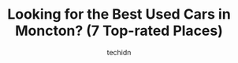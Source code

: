 ---
layout: ampstory
image: https://i0.wp.com/www.auto.or.id/wp-content/uploads/2023/06/rallye-motors-mitsubishi-0-moncton-1686326876.jpeg?resize=640,853
author: techidn
featured: false
description: Moncton, New Brunswick, Canada is a haven for Used Cars enthusiasts, boasting an impressive array of 7 top-notch establishments. Whether youre a seasoned connoisseur or simply curious to ex
title: Looking for the Best Used Cars in Moncton? (7 Top-rated Places)
cover:
   title: Looking for the Best Used Cars in Moncton? (7 Top-rated Places)
   subtitle: AUTO.OR.ID
   background: https://www.auto.or.id/wp-content/uploads/2023/06/rallye-motors-mitsubishi-0-moncton-1686326876.jpeg

pages: 
 - layout: thirds
   top: <h1>#1 Lounsbury Chevrolet Moncton</h1>
   bottom: "<p>James Small has been in the biz a long time and was able to narrow down choices very quickly.  Very friendly and they really went the extra mile to accommodate me on a Fr</p>"
   background: https://www.auto.or.id/wp-content/uploads/2023/06/rallye-motors-mitsubishi-1-moncton-1686326878.jpeg
   backgroundblur: true
 - layout: thirds
   top: <h1>#2 Rallye Motors Mitsubishi</h1>
   bottom: "<p>1837 Main St, Moncton, NB E1E 1H6, Canada</p>"
   background: https://www.auto.or.id/wp-content/uploads/2023/06/rallye-motors-mitsubishi-2-moncton-1686326878.jpeg
   cta:
      link: https://www.auto.or.id/looking-for-the-best-used-cars-in-moncton-7-top-rated-places/
      text: Looking for the Best Used Cars in Moncton? (7 Top-rated Places)
 - layout: thirds
   top: <h1>#3 Campbells Auto Sales</h1>
   bottom: "<p>680 Salisbury Rd, Moncton, NB E1E 1C3, Canada</p>"
   background: https://images.unsplash.com/photo-1596639410350-3b994b89e9b1?ixlib=rb-4.0.3&ixid=MnwxMjA3fDB8MHxwaG90by1wYWdlfHx8fGVufDB8fHx8&auto=format&fit=crop&w=640&h=853&q=80
   cta:
      link: https://www.auto.or.id/looking-for-the-best-used-cars-in-moncton-7-top-rated-places/
      text: Looking for the Best Used Cars in Moncton? (7 Top-rated Places)
 - layout: thirds
   top: <h1>#4 ReCar Moncton</h1>
   bottom: "<p>771 Elmwood Dr, Moncton, NB E1H 2G8, Canada</p>"
   background: https://images.unsplash.com/photo-1620547316190-289b3899e010?ixlib=rb-4.0.3&ixid=MnwxMjA3fDB8MHxwaG90by1wYWdlfHx8fGVufDB8fHx8&auto=format&fit=crop&w=640&h=853&q=80
   cta:
      link: https://www.auto.or.id/looking-for-the-best-used-cars-in-moncton-7-top-rated-places/
      text: Looking for the Best Used Cars in Moncton? (7 Top-rated Places)
 - layout: thirds
   top: <h1>#5 Morrison Family Motors</h1>
   bottom: "<p>1551 Elmwood Dr, Moncton, NB E1H 2H5, Canada</p>"
   background: https://images.unsplash.com/photo-1639927662977-8794d56a9050?ixlib=rb-4.0.3&ixid=MnwxMjA3fDB8MHxwaG90by1wYWdlfHx8fGVufDB8fHx8&auto=format&fit=crop&w=640&h=853&q=80
   cta:
      link: https://www.auto.or.id/looking-for-the-best-used-cars-in-moncton-7-top-rated-places/
      text: Looking for the Best Used Cars in Moncton? (7 Top-rated Places)
 - layout: thirds
   top: <h1>#6 Collishaw Auto Financial</h1>
   bottom: "<p>363 Collishaw St, Moncton, NB E1C 9R2, Canada</p>"
   background: https://images.unsplash.com/photo-1619844175408-c05947985e2d?ixlib=rb-4.0.3&ixid=MnwxMjA3fDB8MHxwaG90by1wYWdlfHx8fGVufDB8fHx8&auto=format&fit=crop&w=640&h=853&q=80
   cta:
      link: https://www.auto.or.id/looking-for-the-best-used-cars-in-moncton-7-top-rated-places/
      text: Looking for the Best Used Cars in Moncton? (7 Top-rated Places)
 - layout: thirds
   top: <h1>#7 Murrays Used Cars Ltd</h1>
   bottom: "<p>670 Mountain Rd, Moncton, NB E1C 2P5, Canada</p>"
   background: https://images.unsplash.com/photo-1630019210269-d0ebeee405f0?ixlib=rb-4.0.3&ixid=MnwxMjA3fDB8MHxwaG90by1wYWdlfHx8fGVufDB8fHx8&auto=format&fit=crop&w=640&h=853&q=80
   cta:
      link: https://www.auto.or.id/looking-for-the-best-used-cars-in-moncton-7-top-rated-places/
      text: Looking for the Best Used Cars in Moncton? (7 Top-rated Places)
 - layout: thirds
   middle: Continue reading...
   background: https://images.unsplash.com/photo-1653047256226-5abbfa82f1d7?ixlib=rb-4.0.3&ixid=MnwxMjA3fDB8MHxwaG90by1wYWdlfHx8fGVufDB8fHx8&auto=format&fit=crop&w=640&h=853&q=80
   cta:
      link: https://www.auto.or.id/looking-for-the-best-used-cars-in-moncton-7-top-rated-places/
      text: Looking for the Best Used Cars in Moncton? (7 Top-rated Places)

---